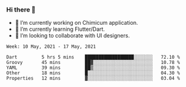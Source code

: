 ### Hi there 👋

<!--
**devcat37/devcat37** is a ✨ _special_ ✨ repository because its `README.md` (this file) appears on your GitHub profile.-->


- 🔭 I’m currently working on Chimicum application.
- 🌱 I’m currently learning Flutter/Dart.
- 👯 I’m looking to collaborate with UI designers.
<!-- - 🤔 I’m looking for help with ... -->

<!--START_SECTION:waka-->
```text
Week: 10 May, 2021 - 17 May, 2021

Dart         5 hrs 5 mins    ██████████████████░░░░░░░   72.10 % 
Groovy       45 mins         ██▓░░░░░░░░░░░░░░░░░░░░░░   10.78 % 
YAML         39 mins         ██▒░░░░░░░░░░░░░░░░░░░░░░   09.30 % 
Other        18 mins         █░░░░░░░░░░░░░░░░░░░░░░░░   04.30 % 
Properties   12 mins         ▓░░░░░░░░░░░░░░░░░░░░░░░░   03.04 % 
```
<!--END_SECTION:waka-->
